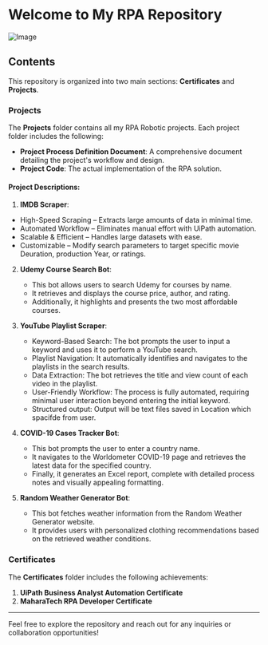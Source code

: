 # Welcome to My RPA Repository  
![Image](https://github.com/user-attachments/assets/2a9a30b9-7ef3-4099-abf0-6985b4889b8b)
## Contents  
This repository is organized into two main sections: **Certificates** and **Projects**.  

### Projects  
The **Projects** folder contains all my RPA Robotic projects. Each project folder includes the following:  
- **Project Process Definition Document**: A comprehensive document detailing the project's workflow and design.  
- **Project Code**: The actual implementation of the RPA solution.  

#### Project Descriptions:  
 1. **IMDB Scraper**:
   - High-Speed Scraping – Extracts large amounts of data in minimal time.
   - Automated Workflow – Eliminates manual effort with UiPath automation.
   - Scalable & Efficient – Handles large datasets with ease.
   - Customizable – Modify search parameters to target specific movie Deuration, production Year, or ratings.
   

2. **Udemy Course Search Bot**:  
   - This bot allows users to search Udemy for courses by name.  
   - It retrieves and displays the course price, author, and rating.  
   - Additionally, it highlights and presents the two most affordable courses.  
3. **YouTube Playlist Scraper**:
   - Keyword-Based Search: The bot prompts the user to input a keyword and uses it to perform a YouTube search.
   - Playlist Navigation: It automatically identifies and navigates to the playlists in the search results.
   - Data Extraction: The bot retrieves the title and view count of each video in the playlist.
   - User-Friendly Workflow: The process is fully automated, requiring minimal user interaction beyond entering the initial keyword.
   - Structured output: Output will be text files saved in Location which spacifde from user.    
4. **COVID-19 Cases Tracker Bot**:  
   - This bot prompts the user to enter a country name.  
   - It navigates to the Worldometer COVID-19 page and retrieves the latest data for the specified country.  
   - Finally, it generates an Excel report, complete with detailed process notes and visually appealing formatting.  

5. **Random Weather Generator Bot**:  
   - This bot fetches weather information from the Random Weather Generator website.  
   - It provides users with personalized clothing recommendations based on the retrieved weather conditions.  


### Certificates  
The **Certificates** folder includes the following achievements:  
1. **UiPath Business Analyst Automation Certificate**  
2. **MaharaTech RPA Developer Certificate**  

---  

Feel free to explore the repository and reach out for any inquiries or collaboration opportunities!  

 
